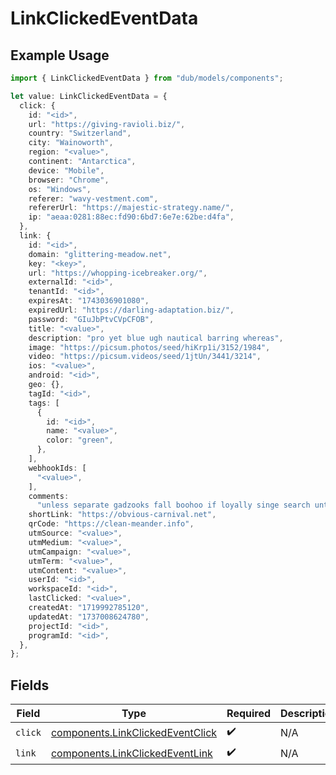 # LinkClickedEventData

## Example Usage

```typescript
import { LinkClickedEventData } from "dub/models/components";

let value: LinkClickedEventData = {
  click: {
    id: "<id>",
    url: "https://giving-ravioli.biz/",
    country: "Switzerland",
    city: "Wainoworth",
    region: "<value>",
    continent: "Antarctica",
    device: "Mobile",
    browser: "Chrome",
    os: "Windows",
    referer: "wavy-vestment.com",
    refererUrl: "https://majestic-strategy.name/",
    ip: "aeaa:0281:88ec:fd90:6bd7:6e7e:62be:d4fa",
  },
  link: {
    id: "<id>",
    domain: "glittering-meadow.net",
    key: "<key>",
    url: "https://whopping-icebreaker.org/",
    externalId: "<id>",
    tenantId: "<id>",
    expiresAt: "1743036901080",
    expiredUrl: "https://darling-adaptation.biz/",
    password: "GIuJbPtvCVpCFOB",
    title: "<value>",
    description: "pro yet blue ugh nautical barring whereas",
    image: "https://picsum.photos/seed/hiKrp1i/3152/1984",
    video: "https://picsum.videos/seed/1jtUn/3441/3214",
    ios: "<value>",
    android: "<id>",
    geo: {},
    tagId: "<id>",
    tags: [
      {
        id: "<id>",
        name: "<value>",
        color: "green",
      },
    ],
    webhookIds: [
      "<value>",
    ],
    comments:
      "unless separate gadzooks fall boohoo if loyally singe search until for perfection overcooked horde",
    shortLink: "https://obvious-carnival.net",
    qrCode: "https://clean-meander.info",
    utmSource: "<value>",
    utmMedium: "<value>",
    utmCampaign: "<value>",
    utmTerm: "<value>",
    utmContent: "<value>",
    userId: "<id>",
    workspaceId: "<id>",
    lastClicked: "<value>",
    createdAt: "1719992785120",
    updatedAt: "1737008624780",
    projectId: "<id>",
    programId: "<id>",
  },
};
```

## Fields

| Field                                                                                | Type                                                                                 | Required                                                                             | Description                                                                          |
| ------------------------------------------------------------------------------------ | ------------------------------------------------------------------------------------ | ------------------------------------------------------------------------------------ | ------------------------------------------------------------------------------------ |
| `click`                                                                              | [components.LinkClickedEventClick](../../models/components/linkclickedeventclick.md) | :heavy_check_mark:                                                                   | N/A                                                                                  |
| `link`                                                                               | [components.LinkClickedEventLink](../../models/components/linkclickedeventlink.md)   | :heavy_check_mark:                                                                   | N/A                                                                                  |